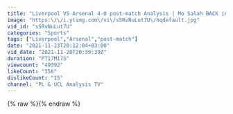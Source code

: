```yaml
---
title: "Liverpool VS Arsenal 4-0 post-match Analysis | Mo Salah BACK in style, Like usual it’s Man V Boys"
image: "https:\/\/i.ytimg.com\/vi\/sSRvNuLut7U\/hqdefault.jpg"
vid_id: "sSRvNuLut7U"
categories: "Sports"
tags: ["Liverpool","Arsenal","post-match"]
date: "2021-11-23T20:12:04+03:00"
vid_date: "2021-11-20T20:39:39Z"
duration: "PT17M17S"
viewcount: "49392"
likeCount: "356"
dislikeCount: "15"
channel: "PL & UCL Analysis TV"
---
```

{% raw %}{% endraw %}

